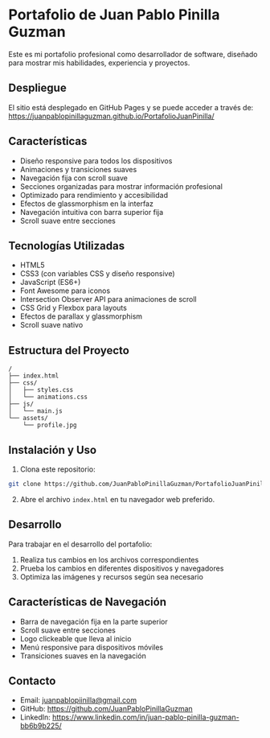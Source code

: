 # Portafolio de Juan Pablo Pinilla Guzman

Este es mi portafolio profesional como desarrollador de software, diseñado para mostrar mis habilidades, experiencia y proyectos.

## Despliegue

El sitio está desplegado en GitHub Pages y se puede acceder a través de:
https://juanpablopinillaguzman.github.io/PortafolioJuanPinilla/

## Características

- Diseño responsive para todos los dispositivos
- Animaciones y transiciones suaves
- Navegación fija con scroll suave
- Secciones organizadas para mostrar información profesional
- Optimizado para rendimiento y accesibilidad
- Efectos de glassmorphism en la interfaz
- Navegación intuitiva con barra superior fija
- Scroll suave entre secciones

## Tecnologías Utilizadas

- HTML5
- CSS3 (con variables CSS y diseño responsive)
- JavaScript (ES6+)
- Font Awesome para iconos
- Intersection Observer API para animaciones de scroll
- CSS Grid y Flexbox para layouts
- Efectos de parallax y glassmorphism
- Scroll suave nativo

## Estructura del Proyecto

```
/
├── index.html
├── css/
│   ├── styles.css
│   └── animations.css
├── js/
│   └── main.js
└── assets/
    └── profile.jpg
```

## Instalación y Uso

1. Clona este repositorio:
```bash
git clone https://github.com/JuanPabloPinillaGuzman/PortafolioJuanPinilla
```

2. Abre el archivo `index.html` en tu navegador web preferido.

## Desarrollo

Para trabajar en el desarrollo del portafolio:

1. Realiza tus cambios en los archivos correspondientes
2. Prueba los cambios en diferentes dispositivos y navegadores
3. Optimiza las imágenes y recursos según sea necesario

## Características de Navegación

- Barra de navegación fija en la parte superior
- Scroll suave entre secciones
- Logo clickeable que lleva al inicio
- Menú responsive para dispositivos móviles
- Transiciones suaves en la navegación

## Contacto

- Email: juanpablopiinilla@gmail.com
- GitHub: https://github.com/JuanPabloPinillaGuzman
- LinkedIn: https://www.linkedin.com/in/juan-pablo-pinilla-guzman-bb6b9b225/
